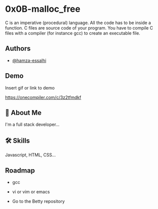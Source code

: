 # 0x0B-malloc_free

C is an imperative (procedural) language.
All the code has to be inside a function.
C files are source code of your program.
You have to compile C files with a compiler (for instance gcc) to create an
executable file.



## Authors

- [@hamza-essalhi](https://www.github.com/hamza-essalhi)


## Demo

Insert gif or link to demo

https://onecompiler.com/c/3z2tfmdkf
## 🚀 About Me
I'm a full stack developer...


## 🛠 Skills
Javascript, HTML, CSS...


## Roadmap

- gcc

- vi or vim or emacs
- Go to the Betty repository

